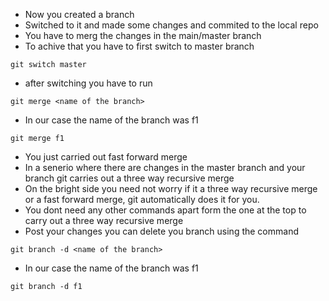 * Now you created a branch 
* Switched to it and made some changes and commited to the local repo
* You have to merg the changes in the main/master branch
* To achive that you have to first switch to master branch
```
git switch master
```
* after switching you have to run 
```
git merge <name of the branch>
```
* In our case the name of the branch was f1
```
git merge f1
```
* You just carried out fast forward merge
* In a senerio where there are changes in the master branch and your branch git carries out a three way recursive merge
* On the bright side you need not worry if it a three way recursive merge or a fast forward merge, git automatically does it for you.
* You dont need any other commands apart form the one at the top to carry out a three way recursive merge
* Post your changes you can delete you branch using the command 
```
git branch -d <name of the branch>
```
* In our case the name of the branch was f1
```
git branch -d f1
```